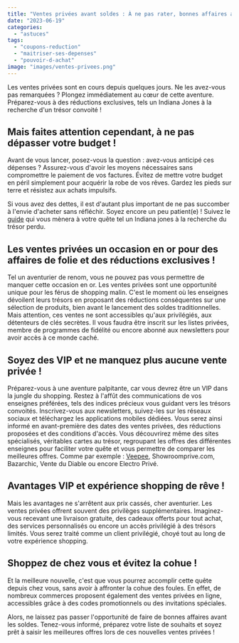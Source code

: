 ```yaml
---
title: "Ventes privées avant soldes : À ne pas rater, bonnes affaires assurées !"
date: "2023-06-19"
categories: 
  - "astuces"
tags: 
  - "coupons-reduction"
  - "maitriser-ses-depenses"
  - "pouvoir-d-achat"
image: "images/ventes-privees.png"
---
```


Les ventes privées sont en cours depuis quelques jours. Ne les avez-vous pas remarquées ? Plongez immédiatement au cœur de cette aventure. Préparez-vous à des réductions exclusives, tels un Indiana Jones à la recherche d'un trésor convoité !

## Mais faites attention cependant, à ne pas dépasser votre budget !

Avant de vous lancer, posez-vous la question : avez-vous anticipé ces dépenses ? Assurez-vous d'avoir les moyens nécessaires sans compromettre le paiement de vos factures. Évitez de mettre votre budget en péril simplement pour acquérir la robe de vos rêves. Gardez les pieds sur terre et résistez aux achats impulsifs.

Si vous avez des dettes, il est d'autant plus important de ne pas succomber à l'envie d'acheter sans réfléchir. Soyez encore un peu patient(e) ! Suivez le [guide](https://commentgerersonbudget.fr/guide-5-calculer-son-budget/) qui vous mènera à votre quête tel un Indiana jones à la recherche du trésor perdu.

## Les ventes privées un occasion en or pour des affaires de folie et des réductions exclusives !

Tel un aventurier de renom, vous ne pouvez pas vous permettre de manquer cette occasion en or. Les ventes privées sont une opportunité unique pour les férus de shopping malin. C'est le moment où les enseignes dévoilent leurs trésors en proposant des réductions conséquentes sur une sélection de produits, bien avant le lancement des soldes traditionnelles. Mais attention, ces ventes ne sont accessibles qu'aux privilégiés, aux détenteurs de clés secrètes. Il vous faudra être inscrit sur les listes privées, membre de programmes de fidélité ou encore abonné aux newsletters pour avoir accès à ce monde caché.

## Soyez des VIP et ne manquez plus aucune vente privée !

Préparez-vous à une aventure palpitante, car vous devrez être un VIP dans la jungle du shopping. Restez à l'affût des communications de vos enseignes préférées, tels des indices précieux vous guidant vers les trésors convoités. Inscrivez-vous aux newsletters, suivez-les sur les réseaux sociaux et téléchargez les applications mobiles dédiées. Vous serez ainsi informé en avant-première des dates des ventes privées, des réductions proposées et des conditions d'accès. Vous découvrirez même des sites spécialisés, véritables cartes au trésor, regroupant les offres des différentes enseignes pour faciliter votre quête et vous permettre de comparer les meilleures offres. Comme par exemple : [Veepee](https://www.veepee.fr/ "Veepee"), Showroomprive.com, Bazarchic, Vente du Diable ou encore Electro Privé.

## Avantages VIP et expérience shopping de rêve !

Mais les avantages ne s'arrêtent aux prix cassés, cher aventurier. Les ventes privées offrent souvent des privilèges supplémentaires. Imaginez-vous recevant une livraison gratuite, des cadeaux offerts pour tout achat, des services personnalisés ou encore un accès privilégié à des trésors limités. Vous serez traité comme un client privilégié, choyé tout au long de votre expérience shopping.

## Shoppez de chez vous et évitez la cohue !

Et la meilleure nouvelle, c'est que vous pourrez accomplir cette quête depuis chez vous, sans avoir à affronter la cohue des foules. En effet, de nombreux commerces proposent également des ventes privées en ligne, accessibles grâce à des codes promotionnels ou des invitations spéciales.

Alors, ne laissez pas passer l'opportunité de faire de bonnes affaires avant les soldes. Tenez-vous informé, préparez votre liste de souhaits et soyez prêt à saisir les meilleures offres lors de ces nouvelles ventes privées !
